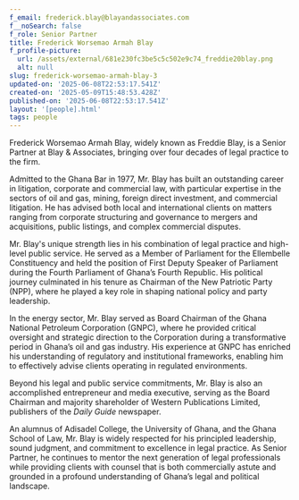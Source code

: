 ```yaml
---
f_email: frederick.blay@blayandassociates.com
f__noSearch: false
f_role: Senior Partner
title: Frederick Worsemao Armah Blay
f_profile-picture:
  url: /assets/external/681e230fc3be5c5c502e9c74_freddie20blay.png
  alt: null
slug: frederick-worsemao-armah-blay-3
updated-on: '2025-06-08T22:53:17.541Z'
created-on: '2025-05-09T15:48:53.428Z'
published-on: '2025-06-08T22:53:17.541Z'
layout: '[people].html'
tags: people
---
```


Frederick Worsemao Armah Blay, widely known as Freddie Blay, is a Senior Partner at Blay & Associates, bringing over four decades of legal practice to the firm.

Admitted to the Ghana Bar in 1977, Mr. Blay has built an outstanding career in litigation, corporate and commercial law, with particular expertise in the sectors of oil and gas, mining, foreign direct investment, and commercial litigation. He has advised both local and international clients on matters ranging from corporate structuring and governance to mergers and acquisitions, public listings, and complex commercial disputes.

Mr. Blay's unique strength lies in his combination of legal practice and high-level public service. He served as a Member of Parliament for the Ellembelle Constituency and held the position of First Deputy Speaker of Parliament during the Fourth Parliament of Ghana’s Fourth Republic. His political journey culminated in his tenure as Chairman of the New Patriotic Party (NPP), where he played a key role in shaping national policy and party leadership.

In the energy sector, Mr. Blay served as Board Chairman of the Ghana National Petroleum Corporation (GNPC), where he provided critical oversight and strategic direction to the Corporation during a transformative period in Ghana’s oil and gas industry. His experience at GNPC has enriched his understanding of regulatory and institutional frameworks, enabling him to effectively advise clients operating in regulated environments.

Beyond his legal and public service commitments, Mr. Blay is also an accomplished entrepreneur and media executive, serving as the Board Chairman and majority shareholder of Western Publications Limited, publishers of the _Daily Guide_ newspaper.

An alumnus of Adisadel College, the University of Ghana, and the Ghana School of Law, Mr. Blay is widely respected for his principled leadership, sound judgment, and commitment to excellence in legal practice. As Senior Partner, he continues to mentor the next generation of legal professionals while providing clients with counsel that is both commercially astute and grounded in a profound understanding of Ghana’s legal and political landscape.

‍
